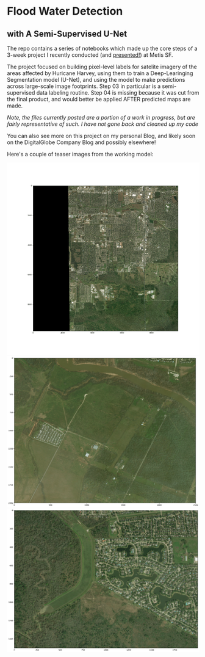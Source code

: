 # Flood Water Detection 
## with A Semi-Supervised U-Net

The repo contains a series of notebooks which made up the core steps of a 3-week project I recently conducted (and [presented!](https://docs.google.com/presentation/d/e/2PACX-1vQL4lvBRuwTnkPMcWgemC2gNoN51SNeYtfwQ4IiaP9jh20XWwRdVU7EMRi4_Et_-0ukVCt8l6Ogbp1K/pub?start=false&loop=false&delayms=3000)) at Metis SF.

The project focused on building pixel-level labels for satelite imagery of the areas affected by Huricane Harvey, using them to train a Deep-Learinging Segmentation model (U-Net), and using the model to make predictions across large-scale image footprints.  Step 03 in particular is a semi-supervised data labeling routine.  Step 04 is missing because it was cut from the final product, and would better be applied AFTER predicted maps are made.

*Note, the files currently posted are a portion of a work in progress, but are fairly representative of such.  I have not gone back and cleaned up my code* 

You can also see more on this project on my personal Blog, and likely soon on the DigitalGlobe Company Blog and possibly elsewhere!

Here's a couple of teaser images from the working model:

<img src="https://github.com/Lichtphyz/Lichtphyz.github.io/blob/master/images/output_Hm6IJy_low_res.gif">


<img src="https://github.com/Lichtphyz/Lichtphyz.github.io/blob/master/images/output_AtJBwz_3_3_1800.gif">


<img src="https://github.com/Lichtphyz/Lichtphyz.github.io/blob/master/images/output_MHY2RT_1800.gif">
